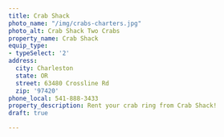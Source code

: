 ```yaml
---
title: Crab Shack
photo_name: "/img/crabs-charters.jpg"
photo_alt: Crab Shack Two Crabs
property_name: Crab Shack
equip_type:
- typeSelect: '2'
address:
  city: Charleston
  state: OR
  street: 63480 Crossline Rd
  zip: '97420'
phone_local: 541-888-3433
property_description: Rent your crab ring from Crab Shack!
draft: true

---
```

